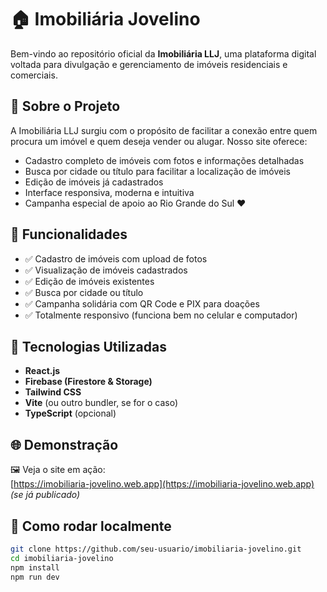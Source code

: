 # 🏠 Imobiliária Jovelino

Bem-vindo ao repositório oficial da **Imobiliária LLJ**, uma plataforma digital voltada para divulgação e gerenciamento de imóveis residenciais e comerciais.

## 🔎 Sobre o Projeto

A Imobiliária LLJ surgiu com o propósito de facilitar a conexão entre quem procura um imóvel e quem deseja vender ou alugar. Nosso site oferece:

- Cadastro completo de imóveis com fotos e informações detalhadas  
- Busca por cidade ou título para facilitar a localização de imóveis  
- Edição de imóveis já cadastrados  
- Interface responsiva, moderna e intuitiva  
- Campanha especial de apoio ao Rio Grande do Sul ❤️

## 🚀 Funcionalidades

- ✅ Cadastro de imóveis com upload de fotos  
- ✅ Visualização de imóveis cadastrados  
- ✅ Edição de imóveis existentes  
- ✅ Busca por cidade ou título  
- ✅ Campanha solidária com QR Code e PIX para doações  
- ✅ Totalmente responsivo (funciona bem no celular e computador)

## 🧪 Tecnologias Utilizadas

- **React.js**  
- **Firebase (Firestore & Storage)**  
- **Tailwind CSS**  
- **Vite** (ou outro bundler, se for o caso)  
- **TypeScript** (opcional)

## 🌐 Demonstração

🖼️ Veja o site em ação:  
[https://imobiliaria-jovelino.web.app](https://imobiliaria-jovelino.web.app) *(se já publicado)*

## 📁 Como rodar localmente

```bash
git clone https://github.com/seu-usuario/imobiliaria-jovelino.git
cd imobiliaria-jovelino
npm install
npm run dev
